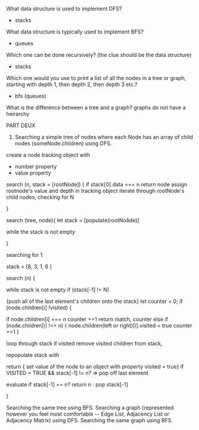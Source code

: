 What data structure is used to implement DFS?

* stacks

What data structure is typically used to implement BFS?

* queues

Which one can be done recursively? (the clue should be the data structure)

* stacks

Which one would you use to print a list of all the nodes in a tree or graph, starting with depth 1, then depth 2, then depth 3 etc.?

* bfs (queues)

What is the difference between a tree and a graph?
graphs do not have a heirarchy

PART DEUX

1. Searching a simple tree of nodes where each Node has an array of child nodes (someNode.children) using DFS.

create a node tracking object with

* number property
* value property

search (n, stack = [rootNode]) {
if stack[0].data === n
return node
assign rootnode's value and depth in tracking object
iterate through rootNode's child nodes, checking for N

}

search (tree, node){
let stack = [populate(rootNoåde)]

while the stack is not empty

}

searching for 1

stack = [8, 3, 1, 6 ]

search (n) {

while stack is not empty
if (stack[-1] != N)

{push all of the last element's children onto the stack}
let counter = 0;
if (node.children[i] !visited) {

if node.children[i] === n 
counter +=1 
return match, counter
else if (node.children[i] !== n) {
	node.children(left or right)[i].visited = true
	counter +=1 
}

loop through stack 
if visited 
remove visited children from stack,

repopulate stack with 

return 
{ set value of the node to an object with property visited = true}
if VISITED = TRUE && stack[-1] != n? => pop off last element

evaluate if stack[-1] == n? return n : pop stack[-1]

}

Searching the same tree using BFS.
Searching a graph (represented however you feel most comfortable -- Edge List, Adjacency List or Adjacency Matrix) using DFS.
Searching the same graph using BFS.
